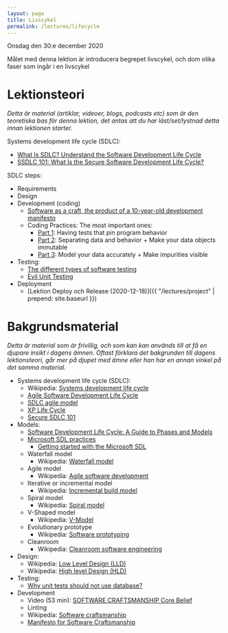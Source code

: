 ```yaml
---
layout: page
title: Livscykel
permalink: /lectures/lifecycle
---
```


Onsdag den 30:e december 2020

Målet med denna lektion är introducera begrepet livscykel, och dom olika faser som ingår i en livscykel


# Lektionsteori
*Detta är material (artiklar, videoer, blogs, podcasts etc) som är den teoretiska bas för denna lektion, det antas att du har läst/set/lystnad detta innan lektionen starter.*

Systems development life cycle (SDLC):
* [What Is SDLC? Understand the Software Development Life Cycle](https://stackify.com/what-is-sdlc/)
* [SSDLC 101: What Is the Secure Software Development Life Cycle?](https://dzone.com/articles/ssdlc-101-what-is-the-secure-software-development)

SDLC steps:
* Requirements
* Design
* Development (coding)
    * [Software as a craft, the product of a 10-year-old development manifesto](https://qz.com/work/1371151/what-happened-to-software-craftsmanship/)
    * Coding Practices: The most important ones:
        * [Part 1](https://www.dotnetcurry.com/patterns-practices/1534/important-coding-practices-part-1): Having tests that pin program behavior
        * [Part 2](https://www.dotnetcurry.com/patterns-practices/1543/important-coding-practices-part-2): Separating data and behavior + Make your data objects immutable
        * [Part 3](https://www.dotnetcurry.com/patterns-practices/important-coding-practices-part-3): Model your data accurately + Make impurities visible
* Testing:
    * [The different types of software testing](https://www.atlassian.com/continuous-delivery/software-testing/types-of-software-testing)
    * [Evil Unit Testing](https://coderanch.com/wiki/718795/Unit-Testing)
* Deployment 
    * [Lektion Deploy och Release (2020-12-18)]({{ "/lectures/project" | prepend: site.baseurl }})

# Bakgrundsmaterial

*Detta är material som är frivillig, och som kan kan används till at få en djupare insikt i dagens ämnen. Oftast förklara det bakgrunden till dagens lektionsteori, går mer på djupet med ämne eller han har en annan vinkel på det samma material.*

* Systems development life cycle (SDLC):
    * Wikipedia: [Systems development life cycle](https://en.wikipedia.org/wiki/Systems_development_life_cycle)
    * [Agile Software Development Life Cycle](https://clickup.com/blog/agile/sdlc-agile/)
    * [SDLC agile model](https://www.w3schools.in/sdlc-tutorial/agile-model/)
    * [XP Life Cycle](https://explainagile.com/agile/xp-extreme-programming/lifecycle/)
    * [Secure SDLC 101](https://www.synopsys.com/blogs/software-security/secure-sdlc/)
* Models:
    * [Software Development Life Cycle: A Guide to Phases and Models](https://ncube.com/blog/software-development-life-cycle-guide)
    * [Microsoft SDL practices](https://www.microsoft.com/en-us/securityengineering/sdl/practices)
        * [Getting started with the Microsoft SDL](https://www.microsoft.com/en-us/securityengineering/sdl/howto)
    * Waterfall model
        * Wikipedia: [Waterfall model](https://en.wikipedia.org/wiki/Waterfall_model)
    * Agile model
        * Wikipedia: [Agile software development](https://en.wikipedia.org/wiki/Agile_software_development)
    * Iterative or incremental model
        * Wikipedia: [Incremental build model](https://en.wikipedia.org/wiki/Incremental_build_model)
    * Spiral model
        * Wikipedia: [Spiral model](https://en.wikipedia.org/wiki/Spiral_model)
    * V-Shaped model
        * Wikipedia: [V-Model](https://en.wikipedia.org/wiki/V-Model_(software_development))
    * Evolutionary prototype
        * Wikipedia: [Software prototyping](https://en.wikipedia.org/wiki/Software_prototyping)
    * Cleanroom
        * Wikipedia: [Cleanroom software engineering](https://en.wikipedia.org/wiki/Cleanroom_software_engineering)
* Design:
    * Wikipedia: [Low Level Design (LLD)](https://en.wikipedia.org/wiki/Low-level_design)
    * Wikipedia: [High level Design (HLD)](https://en.wikipedia.org/wiki/High-level_design)
* Testing:
    * [Why unit tests should not use database?](https://stackoverflow.com/questions/15450957/why-unit-tests-should-not-use-database)
* Development
    * Video (53 min): [SOFTWARE CRAFTSMANSHIP Core Belief](https://www.youtube.com/watch?v=A3uiu_aW4PI)
    * Linting
    * Wikipedia: [Software craftsmanship](https://en.wikipedia.org/wiki/Software_craftsmanship)
    * [Manifesto for Software Craftsmanship](https://manifesto.softwarecraftsmanship.org/)